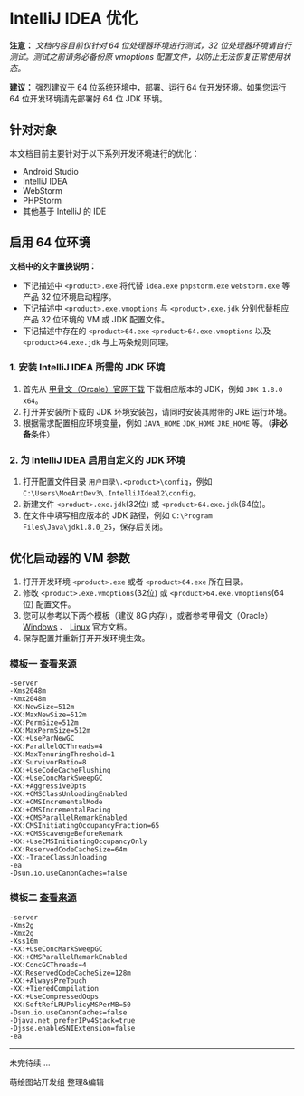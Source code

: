 IntelliJ IDEA 优化
======
**注意：** *文档内容目前仅针对 64 位处理器环境进行测试，32 位处理器环境请自行测试。测试之前请务必备份原 vmoptions 配置文件，以防止无法恢复正常使用状态。*

**建议：** 强烈建议于 64 位系统环境中，部署、运行 64 位开发环境。如果您运行 64 位开发环境请先部署好 64 位 JDK 环境。

针对对象
------
本文档目前主要针对于以下系列开发环境进行的优化：
- Android Studio
- IntelliJ IDEA
- WebStorm
- PHPStorm
- 其他基于 IntelliJ 的 IDE

启用 64 位环境
------
**文档中的文字置换说明：** 
- 下记描述中 ```<product>.exe``` 将代替 ```idea.exe``` ```phpstorm.exe``` ```webstorm.exe``` 等产品 32 位环境启动程序。
- 下记描述中 ```<product>.exe.vmoptions``` 与 ```<product>.exe.jdk``` 分别代替相应产品 32 位环境的 VM 或 JDK 配置文件。
- 下记描述中存在的 ```<product>64.exe``` ```<product>64.exe.vmoptions``` 以及 ```<product>64.exe.jdk``` 与上两条规则同理。

### 1. 安装 IntelliJ IDEA 所需的 JDK 环境
1. 首先从 [甲骨文（Orcale）官网下载](http://www.oracle.com/technetwork/indexes/downloads/index.html#java) 下载相应版本的 JDK，例如 ```JDK 1.8.0 x64```。
2. 打开并安装所下载的 JDK 环境安装包，请同时安装其附带的 JRE 运行环境。
3. 根据需求配置相应环境变量，例如 ```JAVA_HOME``` ```JDK_HOME``` ```JRE_HOME``` 等。（**非必备**条件）

### 2. 为 IntelliJ IDEA 启用自定义的 JDK 环境
1. 打开配置文件目录 ```用户目录\.<product>\config```，例如 ```C:\Users\MoeArtDev3\.IntelliJIdea12\config```。
2. 新建文件 ```<product>.exe.jdk```(32位) 或  ```<product>64.exe.jdk```(64位)。
3. 在文件中填写相应版本的 JDK 路径，例如 ```C:\Program Files\Java\jdk1.8.0_25```，保存后关闭。

优化启动器的 VM 参数
------
1. 打开开发环境 ```<product>.exe``` 或者 ```<product>64.exe``` 所在目录。
2. 修改 ```<product>.exe.vmoptions```(32位) 或 ```<product>64.exe.vmoptions```(64位) 配置文件。
3. 您可以参考以下两个模板（建议 8G 内存），或者参考甲骨文（Oracle）[Windows](http://docs.oracle.com/javase/8/docs/technotes/tools/windows/java.html) 、 [Linux](http://docs.oracle.com/javase/8/docs/technotes/tools/unix/java.html) 官方文档。
4. 保存配置并重新打开开发环境生效。

### 模板一 [查看来源](https://gist.github.com/P7h/4388881)
```
-server
-Xms2048m
-Xmx2048m
-XX:NewSize=512m
-XX:MaxNewSize=512m
-XX:PermSize=512m
-XX:MaxPermSize=512m
-XX:+UseParNewGC
-XX:ParallelGCThreads=4
-XX:MaxTenuringThreshold=1
-XX:SurvivorRatio=8
-XX:+UseCodeCacheFlushing
-XX:+UseConcMarkSweepGC
-XX:+AggressiveOpts
-XX:+CMSClassUnloadingEnabled
-XX:+CMSIncrementalMode
-XX:+CMSIncrementalPacing
-XX:+CMSParallelRemarkEnabled
-XX:CMSInitiatingOccupancyFraction=65
-XX:+CMSScavengeBeforeRemark
-XX:+UseCMSInitiatingOccupancyOnly
-XX:ReservedCodeCacheSize=64m
-XX:-TraceClassUnloading
-ea
-Dsun.io.useCanonCaches=false
```

### 模板二 [查看来源](https://gist.github.com/EdwardBeckett/4bbb1bcaad3f900e7305)
```
-server
-Xms2g
-Xmx2g
-Xss16m
-XX:+UseConcMarkSweepGC
-XX:+CMSParallelRemarkEnabled
-XX:ConcGCThreads=4
-XX:ReservedCodeCacheSize=128m
-XX:+AlwaysPreTouch
-XX:+TieredCompilation
-XX:+UseCompressedOops
-XX:SoftRefLRUPolicyMSPerMB=50
-Dsun.io.useCanonCaches=false
-Djava.net.preferIPv4Stack=true
-Djsse.enableSNIExtension=false
-ea
```

---

未完待续 ...

萌绘图站开发组 整理&编辑
